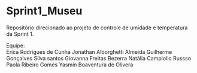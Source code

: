 # Sprint1_Museu
Repositório direcionado ao projeto de controle de umidade e temperatura da Sprint 1.

Equipe:
<br>
Erica Rodrigues de Cunha 
Jonathan Alborghetti Almeida
Guilherme Gonçalves Silva santos
Giovanna Freitas Bezerra
Natália Campiolio Russso  
Paola Ribeiro  Gomes
Yasmin Boaventura de Olivera 


